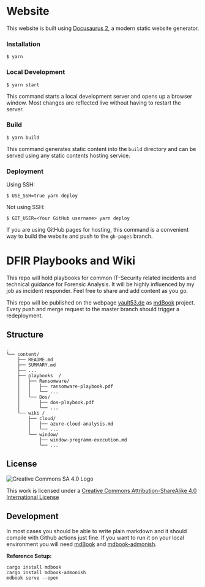 # Website

This website is built using [Docusaurus 2](https://docusaurus.io/), a modern static website generator.

### Installation

```
$ yarn
```

### Local Development

```
$ yarn start
```

This command starts a local development server and opens up a browser window. Most changes are reflected live without having to restart the server.

### Build

```
$ yarn build
```

This command generates static content into the `build` directory and can be served using any static contents hosting service.

### Deployment

Using SSH:

```
$ USE_SSH=true yarn deploy
```

Not using SSH:

```
$ GIT_USER=<Your GitHub username> yarn deploy
```

If you are using GitHub pages for hosting, this command is a convenient way to build the website and push to the `gh-pages` branch.




# DFIR Playbooks and Wiki

This repo will hold playbooks for common IT-Security related incidents and technical guidance for Forensic Analysis. It will be highly influenced by my job as incident responder. Feel free to share and add content as you go.

This repo will be published on the webpage [vault53.de](https://www.vault53.de) as [mdBook](https://github.com/rust-lang/mdBook) project. Every push and merge request to the master branch should trigger a redeployment.

## Structure
```
.
└── content/
    ├── README.md
    ├── SUMMARY.md
    ├── ...
    ├── playbooks  /
    │   ├── Ransomware/
    │   │   ├── ransomware-playbook.pdf
    │   │   └── ...
    │   └── Dos/
    │       ├── dos-playbook.pdf
    │       └── ...
    └── wiki /
        ├── cloud/
        │   ├── azure-cloud-analysis.md
        │   └── ...
        └── window/
            ├── window-programm-execution.md
            └── ...
```

## License
![Creative Commons SA 4.0 Logo](https://i.creativecommons.org/l/by-sa/4.0/80x15.png "CC Logo")

This work is licensed under a [Creative Commons Attribution-ShareAlike 4.0 International License](http://creativecommons.org/licenses/by-sa/4.0/)

## Development
In most cases you should be able to write plain markdown and it should compile with Github actions just fine. If you want to run it on your local environment you will need [mdBook](https://github.com/rust-lang/mdBook) and [mdbook-admonish](https://github.com/tommilligan/mdbook-admonish).

**Reference Setup:**
```
cargo install mdbook
cargo install mdbook-admonish
mdbook serve --open
```